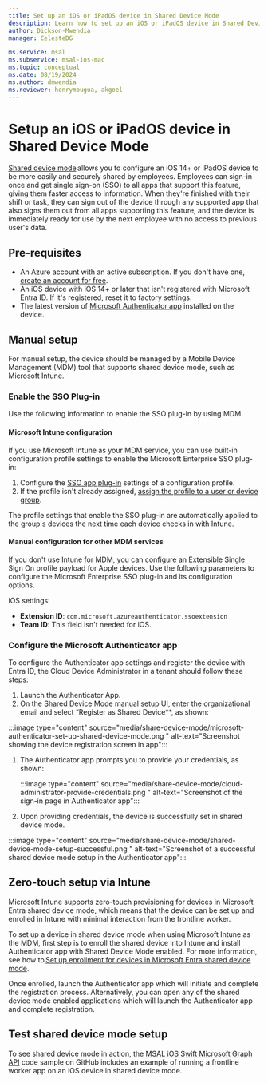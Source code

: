 ```yaml
---
title: Set up an iOS or iPadOS device in Shared Device Mode 
description: Learn how to set up an iOS or iPadOS device in Shared Device Mode 
author: Dickson-Mwendia
manager: CelesteDG

ms.service: msal
ms.subservice: msal-ios-mac
ms.topic: conceptual
ms.date: 08/19/2024
ms.author: dmwendia
ms.reviewer: henrymbugua, akgoel
---
```


# Setup an iOS or iPadOS device in Shared Device Mode 

[Shared device mode]() allows you to configure an iOS 14+ or iPadOS device to be more easily and securely shared by employees. Employees can sign-in once and get single sign-on (SSO) to all apps that support this feature, giving them faster access to information. When they're finished with their shift or task, they can sign out of the device through any supported app that also signs them out from all apps supporting this feature, and the device is immediately ready for use by the next employee with no access to previous user's data.  

## Pre-requisites

- An Azure account with an active subscription. If you don't have one, [create an account for free](https://azure.microsoft.com/free/).
- An iOS device with iOS 14+ or later that isn't registered with Microsoft Entra ID. If it's registered, reset it to factory settings.
- The latest version of [Microsoft Authenticator app](https://play.google.com/store/apps/details/Microsoft_Authenticator?id=com.azure.authenticator&hl=en_NZ) installed on the device.
 
## Manual setup

For manual setup, the device should be managed by a Mobile Device Management (MDM) tool that supports shared device mode, such as Microsoft Intune.   

### Enable the SSO Plug-in  

Use the following information to enable the SSO plug-in by using MDM.

#### Microsoft Intune configuration

If you use Microsoft Intune as your MDM service, you can use built-in configuration profile settings to enable the Microsoft Enterprise SSO plug-in:

1. Configure the [SSO app plug-in](/mem/intune/configuration/use-enterprise-sso-plug-in-ios-ipados-with-intune) settings of a configuration profile. 
1. If the profile isn't already assigned, [assign the profile to a user or device group](/mem/intune/configuration/device-profile-assign).

The profile settings that enable the SSO plug-in are automatically applied to the group's devices the next time each device checks in with Intune.

#### Manual configuration for other MDM services

If you don't use Intune for MDM, you can configure an Extensible Single Sign On profile payload for Apple devices. Use the following parameters to configure the Microsoft Enterprise SSO plug-in and its configuration options.

iOS settings:

- **Extension ID**: `com.microsoft.azureauthenticator.ssoextension`
- **Team ID**: This field isn't needed for iOS.

### Configure the Microsoft Authenticator app

To configure the Authenticator app settings and register the device with Entra ID, the Cloud Device Administrator in a tenant should follow these steps:

1. Launch the Authenticator App. 
1. On the Shared Device Mode manual setup UI, enter the organizational email and select “Register as Shared Device**, as shown:

:::image type="content" source="media/share-device-mode/microsoft-authenticator-set-up-shared-device-mode.png " alt-text="Screenshot showing the device registration screen in app":::

1. The Authenticator app prompts you to provide your credentials, as shown:

     :::image type="content" source="media/share-device-mode/cloud-administrator-provide-credentials.png " alt-text="Screenshot of the sign-in page in Authenticator app":::

1. Upon providing credentials, the device is successfully set in shared device mode.

  :::image type="content" source="media/share-device-mode/shared-device-mode-setup-successful.png " alt-text="Screenshot of a successful shared device mode setup in the Authenticator app":::

## Zero-touch setup via Intune 

Microsoft Intune supports zero-touch provisioning for devices in Microsoft Entra shared device mode, which means that the device can be set up and enrolled in Intune with minimal interaction from the frontline worker.  

To set up a device in shared device mode when using Microsoft Intune as the MDM, first step is to enroll the shared device into Intune and install Authenticator app with Shared Device Mode enabled. For more information, see how to [Set up enrollment for devices in Microsoft Entra shared device mode](/mem/intune/enrollment/automated-device-enrollment-shared-device-mode).  

Once enrolled, launch the Authenticator app which will initiate and complete the registration process. Alternatively, you can open any of the shared device mode enabled applications which will launch the Authenticator app and complete registration.  

## Test shared device mode setup 

To see shared device mode in action, the [MSAL iOS Swift Microsoft Graph API](https://github.com/Azure-Samples/ms-identity-mobile-apple-swift-objc) code sample on GitHub includes an example of running a frontline worker app on an iOS device in shared device mode.